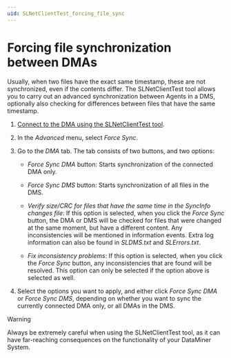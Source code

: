 ```yaml
---
uid: SLNetClientTest_forcing_file_sync
---
```


# Forcing file synchronization between DMAs

Usually, when two files have the exact same timestamp, these are not synchronized, even if the contents differ. The SLNetClientTest tool allows you to carry out an advanced synchronization between Agents in a DMS, optionally also checking for differences between files that have the same timestamp.

1. [Connect to the DMA using the SLNetClientTest tool](xref:Connecting_to_a_DMA_with_the_SLNetClientTest_tool).

1. In the *Advanced* menu, select *Force Sync*.

1. Go to the *DMA* tab. The tab consists of two buttons, and two options:

   - *Force Sync DMA* button: Starts synchronization of the connected DMA only.

   - *Force Sync DMS* button: Starts synchronization of all files in the DMS.

   - *Verify size/CRC for files that have the same time in the SyncInfo changes file*: If this option is selected, when you click the *Force Sync* button, the DMA or DMS will be checked for files that were changed at the same moment, but have a different content. Any inconsistencies will be mentioned in information events. Extra log information can also be found in *SLDMS.txt* and *SLErrors.txt*.

   - *Fix inconsistency problems*: If this option is selected, when you click the *Force Sync* button, any inconsistencies that are found will be resolved. This option can only be selected if the option above is selected as well.

1. Select the options you want to apply, and either click *Force Sync DMA* or *Force Sync DMS*, depending on whether you want to sync the currently connected DMA only, or all DMAs in the DMS.

> [!WARNING]
> Always be extremely careful when using the SLNetClientTest tool, as it can have far-reaching consequences on the functionality of your DataMiner System.
